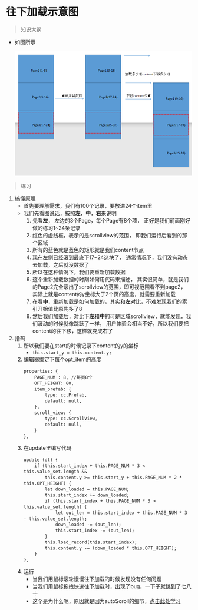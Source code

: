 # 往下加载示意图

> 知识大纲

* 如图所示

    ![](./images/往下加载示意图.jpg)
    
> 练习    
1. 搞懂原理
    * 首先要理解需求，我们有100个记录，要放进24个item里
    * 我们先看图说话，按照**左**，**中**，**右**来说明
        1. 先看**左**， 左边的3个Page，每个Page有8个项，
            正好是我们前面刚好做的练习1~24条记录
        2. 红色的虚线框，表示的是scrollview的范围，
            即我们运行后看到的那个区域
        3. 所有的蓝色就是蓝色的矩形就是我们content节点
        4. 现在左侧已经滚到最底下17~24这块了，
            通常情况下，我们没有动态去加载，之后就没数据了
        5. 所以在这种情况下，我们要重新加载数据
        6. 这个重新加载数据的时刻如何用代码来描述，
            其实很简单，就是我们的Page2完全滚出了scrollview的范围，即可视范围看不到page2，
            实际上就是content的y坐标大于2个页的高度，就需要重新加载
        7. 在看**中**，重新加载是如何加载的，其实和**左**对比，不难发现我们的索引开始值比原先多了8
        8. 然后我们加载后，对比下**左**和**中**的可是区域scrollview，就能发现，我们滚动的时候就像跳跃了一样，
            用户体验会相当不好，所以我们要把content的往下移，这样就变成**右**了
2. 撸码
    1. 所以我们要在start的时候记录下content的y的坐标
        * `this.start_y = this.content.y;` 
    2. 编辑器绑定下每个opt_item的高度
        ```
        properties: {
            PAGE_NUM : 8, //每页8个
            OPT_HEIGHT: 80,
            item_prefab: {
                type: cc.Prefab,
                default: null,
            },
            scroll_view: {
                type: cc.ScrollView,
                default: null,
            }
        },
        ```               
    3. 在update里编写代码 
        ```
        update (dt) {
            if (this.start_index + this.PAGE_NUM * 3 < this.value_set.length &&
                this.content.y >= this.start_y + this.PAGE_NUM * 2 * this.OPT_HEIGHT) { 
                let down_loaded = this.PAGE_NUM;
                this.start_index += down_loaded;
                if (this.start_index + this.PAGE_NUM * 3 > this.value_set.length) {
                    let out_len = this.start_index + this.PAGE_NUM * 3 - this.value_set.length;
                    down_loaded -= (out_len);
                    this.start_index -= (out_len);
                }
                this.load_record(this.start_index);
                this.content.y -= (down_loaded * this.OPT_HEIGHT);
            }
        },
        ``` 
    4. 运行
        * 当我们用鼠标滚轮慢慢往下加载的时候发现没有任何问题
        * 当我们用鼠标拖拽快速往下加载时，出现了bug，一下子就跳到了七八十
        * 这个是为什么呢，原因就是因为autoScroll的细节，[点击此处学习](./04-autoScroll细节.md)                